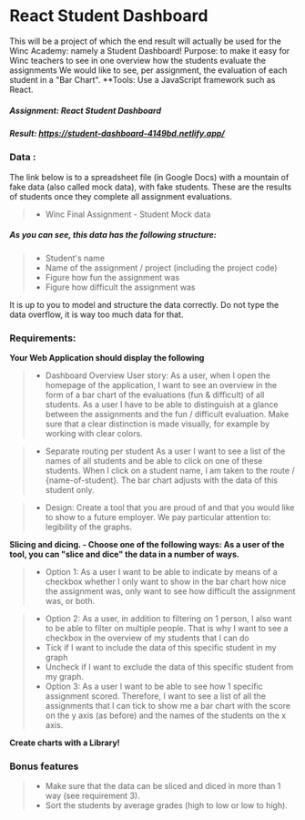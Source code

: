 # React Student Dashboard
This will be a project of which the end result will actually be used for the Winc Academy: namely a Student Dashboard!
Purpose: to make it easy for Winc teachers to see in one overview how the students evaluate the assignments
We would like to see, per assignment, the evaluation of each student in a "Bar Chart".
**Tools: Use a JavaScript framework such as React.

##### Assignment:  React Student Dashboard
##### Result: https://student-dashboard-4149bd.netlify.app/



### Data :
The link below is to a spreadsheet file (in Google Docs) with a mountain of fake data (also called mock data), with fake students. These are the results of students once they complete all assignment evaluations.
>- Winc Final Assignment - Student Mock data

##### As you can see, this data has the following structure:
>- Student's name
>- Name of the assignment / project (including the project code)
>- Figure how fun the assignment was
>- Figure how difficult the assignment was

It is up to you to model and structure the data correctly. Do not type the data overflow, it is way too much data for that.

### Requirements:
**Your Web Application should display the following**
>- Dashboard Overview User story: As a user, when I open the homepage of the application, I want to see an overview in the form of a bar chart of the evaluations (fun & difficult) of all students.
As a user I have to be able to distinguish at a glance between the assignments and the fun / difficult evaluation. Make sure that a clear distinction is made visually, for example by working with clear colors. 

>- Separate routing per student As a user I want to see a list of the names of all students and be able to click on one of these students. When I click on a student name, I am taken to the route / {name-of-student}. The bar chart adjusts with the data of this student only.
>

>- Design: Create a tool that you are proud of and that you would like to show to a future employer. We pay particular attention to: legibility of the graphs.

**Slicing and dicing. - Choose one of the following ways: As a user of the tool, you can "slice and dice" the data in a number of ways.**

>- Option 1: As a user I want to be able to indicate by means of a checkbox whether I only want to show in the bar chart how nice the assignment was, only want to see how difficult the assignment was, or both.

>- Option 2: As a user, in addition to filtering on 1 person, I also want to be able to filter on multiple people. That is why I want to see a checkbox in the overview of my students that I can do 
>- Tick if I want to include the data of this specific student in my graph
>- Uncheck if I want to exclude the data of this specific student from my graph.
>- Option 3: As a user I want to be able to see how 1 specific assignment scored. Therefore, I want to see a list of all the assignments that I can tick to show me a bar chart with the score on the y axis (as before) and the names of the students on the x axis.
>
**Create charts with a Library!**

### Bonus features
>- Make sure that the data can be sliced ​​and diced in more than 1 way (see requirement 3).
>- Sort the students by average grades (high to low or low to high).

